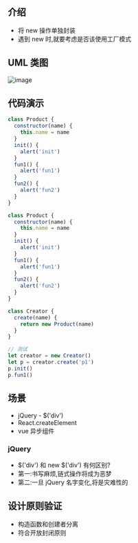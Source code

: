 ## 介绍

- 将 new 操作单独封装
- 遇到 new 时,就要考虑是否该使用工厂模式

## UML 类图

<!-- ![image](https://img2020.cnblogs.com/blog/2016690/202011/2016690-20201107113124642-85659290.png) -->

![image](https://note.youdao.com/yws/api/personal/file/6DBD323D35694524B78FF6D7C83F0B8C?method=download&shareKey=a66721ad94a1c1bc1cf6fce56e5bc910)

## 代码演示

```javascript
class Product {
  constructor(name) {
    this.name = name
  }
  init() {
    alert('init')
  }
  fun1() {
    alert('fun1')
  }
  fun2() {
    alert('fun2')
  }
}

class Product {
  constructor(name) {
    this.name = name
  }
  init() {
    alert('init')
  }
  fun1() {
    alert('fun1')
  }
  fun2() {
    alert('fun2')
  }
}

class Creator {
  create(name) {
    return new Product(name)
  }
}

// 测试
let creator = new Creator()
let p = creator.create('p1')
p.init()
p.fun1()
```

## 场景

- jQuery - \$('div')
- React.createElement
- vue 异步组件

### jQuery

- $('div') 和 new $('div') 有何区别?
- 第一:书写麻烦,链式操作将成为恶梦
- 第二:一旦 jQuery 名字变化,将是灾难性的

## 设计原则验证

- 构造函数和创建者分离
- 符合开放封闭原则
